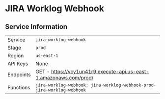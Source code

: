 # JIRA Worklog Webhook

## Service Information

|             |                        |
| ----------- | ---------------------- |
| Service     | `jira-worklog-webhook` |
| Stage       | `prod`                 |
| Region      | `us-east-1`            |
| API Keys    | None                   |
| Endpoints   | GET - <https://vcy1un41r9.execute-api.us-east-1.amazonaws.com/prod/>   |
| Functions   | `jira-worklog-webhook: jira-worklog-webhook-prod-jira-worklog-webhook` |
